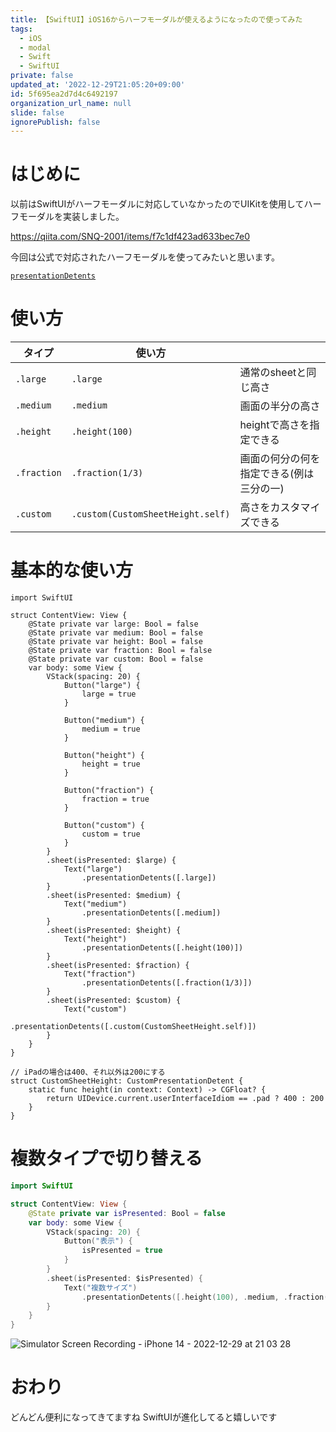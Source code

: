 ```yaml
---
title: 【SwiftUI】iOS16からハーフモーダルが使えるようになったので使ってみた
tags:
  - iOS
  - modal
  - Swift
  - SwiftUI
private: false
updated_at: '2022-12-29T21:05:20+09:00'
id: 5f695ea2d7d4c6492197
organization_url_name: null
slide: false
ignorePublish: false
---
```

# はじめに
以前はSwiftUIがハーフモーダルに対応していなかったのでUIKitを使用してハーフモーダルを実装しました。

https://qiita.com/SNQ-2001/items/f7c1df423ad633bec7e0

今回は公式で対応されたハーフモーダルを使ってみたいと思います。

[`presentationDetents`](https://developer.apple.com/documentation/swiftui/view/presentationdetents(_:)?changes=_2_1)

# 使い方
|タイプ|使い方||
|-|-|-|
|`.large`|`.large`|通常のsheetと同じ高さ|
|`.medium`|`.medium`|画面の半分の高さ|
|`.height`|`.height(100)`|heightで高さを指定できる|
|`.fraction`|`.fraction(1/3)`|画面の何分の何を指定できる(例は三分の一)|
|`.custom`|`.custom(CustomSheetHeight.self)`|高さをカスタマイズできる|

# 基本的な使い方
```swift:ContentView
import SwiftUI

struct ContentView: View {
    @State private var large: Bool = false
    @State private var medium: Bool = false
    @State private var height: Bool = false
    @State private var fraction: Bool = false
    @State private var custom: Bool = false
    var body: some View {
        VStack(spacing: 20) {
            Button("large") {
                large = true
            }

            Button("medium") {
                medium = true
            }

            Button("height") {
                height = true
            }

            Button("fraction") {
                fraction = true
            }

            Button("custom") {
                custom = true
            }
        }
        .sheet(isPresented: $large) {
            Text("large")
                .presentationDetents([.large])
        }
        .sheet(isPresented: $medium) {
            Text("medium")
                .presentationDetents([.medium])
        }
        .sheet(isPresented: $height) {
            Text("height")
                .presentationDetents([.height(100)])
        }
        .sheet(isPresented: $fraction) {
            Text("fraction")
                .presentationDetents([.fraction(1/3)])
        }
        .sheet(isPresented: $custom) {
            Text("custom")
                .presentationDetents([.custom(CustomSheetHeight.self)])
        }
    }
}
```
```swift:CustomSheetHeight
// iPadの場合は400、それ以外は200にする
struct CustomSheetHeight: CustomPresentationDetent {
    static func height(in context: Context) -> CGFloat? {
        return UIDevice.current.userInterfaceIdiom == .pad ? 400 : 200
    }
}
```

# 複数タイプで切り替える
```swift
import SwiftUI

struct ContentView: View {
    @State private var isPresented: Bool = false
    var body: some View {
        VStack(spacing: 20) {
            Button("表示") {
                isPresented = true
            }
        }
        .sheet(isPresented: $isPresented) {
            Text("複数サイズ")
                .presentationDetents([.height(100), .medium, .fraction(0.8), .large])
        }
    }
}
```
![Simulator Screen Recording - iPhone 14 - 2022-12-29 at 21 03 28](https://user-images.githubusercontent.com/84154073/209948676-9b633c78-295a-4fcd-96a7-5c9e14fa1a2d.gif)

# おわり
どんどん便利になってきてますね
SwiftUIが進化してると嬉しいです
